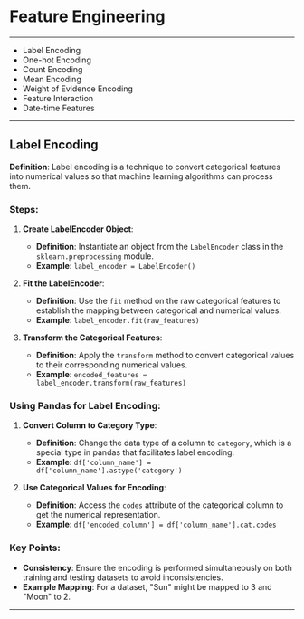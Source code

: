 # Feature Engineering
---

* Label Encoding
* One-hot Encoding
* Count Encoding
* Mean Encoding
* Weight of Evidence Encoding
* Feature Interaction
* Date-time Features

---

## Label Encoding

**Definition**: Label encoding is a technique to convert categorical features into numerical values so that machine learning algorithms can process them.

### Steps:

1. **Create LabelEncoder Object**:
   - **Definition**: Instantiate an object from the `LabelEncoder` class in the `sklearn.preprocessing` module.
   - **Example**: `label_encoder = LabelEncoder()`

2. **Fit the LabelEncoder**:
   - **Definition**: Use the `fit` method on the raw categorical features to establish the mapping between categorical and numerical values.
   - **Example**: `label_encoder.fit(raw_features)`

3. **Transform the Categorical Features**:
   - **Definition**: Apply the `transform` method to convert categorical values to their corresponding numerical values.
   - **Example**: `encoded_features = label_encoder.transform(raw_features)`

### Using Pandas for Label Encoding:

1. **Convert Column to Category Type**:
   - **Definition**: Change the data type of a column to `category`, which is a special type in pandas that facilitates label encoding.
   - **Example**: `df['column_name'] = df['column_name'].astype('category')`

2. **Use Categorical Values for Encoding**:
   - **Definition**: Access the `codes` attribute of the categorical column to get the numerical representation.
   - **Example**: `df['encoded_column'] = df['column_name'].cat.codes`

### Key Points:

- **Consistency**: Ensure the encoding is performed simultaneously on both training and testing datasets to avoid inconsistencies.
- **Example Mapping**: For a dataset, "Sun" might be mapped to 3 and "Moon" to 2.

---

